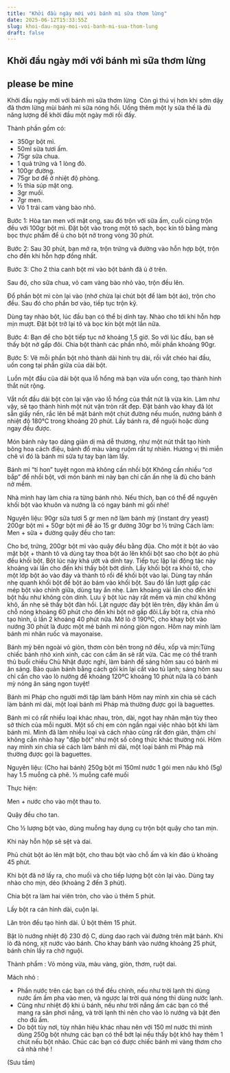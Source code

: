 ```yaml
---
title: "Khởi đầu ngày mới với bánh mì sữa thơm lừng"
date: 2025-06-12T15:33:55Z
slug: khoi-dau-ngay-moi-voi-banh-mi-sua-thom-lung
draft: false
---
```


## Khởi đầu ngày mới với bánh mì sữa thơm lừng

## please be mine

Khởi đầu ngày mới với bánh mì sữa thơm lừng​ ​ ​Còn gì thú vị hơn khi sớm dậy đã thơm lừng mùi bánh mì sữa nóng hổi. Uống thêm một ly sữa thế là đủ năng lượng để khởi đầu một ngày mới rồi đấy.
 
Thành phần gồm có: 
- 350gr bột mì.
- 50ml sữa tươi ấm.
- 75gr sữa chua.
- 1 quả trứng và 1 lòng đỏ.
- 100gr đường.
- 75gr bơ để ở nhiệt độ phòng.
- ½ thìa súp mật ong.
- 3gr muối.
- 7gr men.
- Vỏ 1 trái cam vàng bào nhỏ.
 

 
Bước 1:
Hòa tan men với mật ong, sau đó trộn với sữa ấm, cuối cùng trộn đều với 100gr bột mì. Đặt bột vào trong một tô sạch, bọc kín tô bằng màng bọc thực phẩm để ủ cho bột nở trong vòng 30 phút.
 

 
Bước 2:
Sau 30 phút, bạn mở ra, trộn trứng và đường vào hỗn hợp bột, trộn cho đến khi hỗn hợp đồng nhất.
 

 
Bước 3:
Cho 2 thìa canh bột mì vào bột bánh đã ủ ở trên.
 

Sau đó, cho sữa chua, vỏ cam vàng bào nhỏ vào, trộn đều lên.
 

Đổ phần bột mì còn lại vào (nhớ chừa lại chút bột để làm bột áo), trộn cho đều. Sau đó cho phần bơ vào, tiếp tục trộn kỹ.
 

Dùng tay nhào bột, lúc đầu bạn có thể bị dính tay. Nhào cho tới khi hỗn hợp mịn mượt. Đặt bột trở lại tô và bọc kín bột một lần nữa.
 

 
Bước 4:
Bạn để cho bột tiếp tục nở khoảng 1,5 giờ. So với lúc đầu, bạn sẽ thấy bột nở gấp đôi. Chia bột thành các phần nhỏ, mỗi phần khoảng 90gr.
 

 
Bước 5:
Vê mỗi phần bột nhỏ thành dải hình trụ dài, rồi vắt chéo hai đầu, uốn cong tại phần giữa của dải bột.
 

 
Luồn một đầu của dải bột qua lỗ hổng mà bạn vừa uốn cong, tạo thành hình thắt nút rộng.
 

 
Vắt nốt đầu dải bột còn lại vặn vào lỗ hổng của thắt nút là vừa kín. Làm như vậy, sẽ tạo thành hình một nút vặn tròn rất đẹp.
Đặt bánh vào khay đã lót sẵn giấy nến, rắc lên bề mặt bánh một chút đường nếu muốn, nướng bánh ở nhiệt độ 180°C trong khoảng 20 phút. Lấy bánh ra, để nguội hoặc dùng ngay đều được.
 

 
Món bánh này tạo dáng giản dị mà dễ thương, như một nút thắt tạo hình bông hoa cách điệu, bánh đổ màu vàng ruộm rất tự nhiên. Hương vị thì miễn chê vì đó là bánh mì sữa tự tay bạn làm lấy.
 

 
Bánh mì “tí hon” tuyệt ngon mà không cần nhồi bột​ 
Không cần nhiều “cơ bắp” để nhồi bột, với món bánh mì này bạn chỉ cần ấn nhẹ là đủ cho bánh nở mềm.
 
Nhà mình hay làm chia ra từng bánh nhỏ. Nếu thích, bạn có thể để nguyên khối bột vào khuôn và nướng là có ngay bánh mì gối nhé!
 
Nguyên liệu:
90gr sữa tươi
5 gr men nở làm bánh mỳ (instant dry yeast)
200gr bột mì + 50gr bột mì để áo
15 gr đường
30gr bơ
½ trứng
Cách làm: 
Men + sữa + đường quậy đều cho tan:
 
​Cho bơ, trứng, 200gr bột mì vào quậy đều bằng đũa.
​Cho một ít bột áo vào mặt bột + thành tô và dùng tay thoa bột áo lên khối bột sao cho bột áo phủ đều khối bột. Bột lúc này khá ướt và dính tay. Tiếp tục lặp lại động tác này khoảng vài lần cho đến khi thấy bột bớt dính.
​Lấy khối bột ra khỏi tô, cho một lớp bột áo vào đáy và thành tô rồi để khối bột vào lại. Dùng tay nhấn nhẹ quanh khối bột để bột áo bám vào khối bột. Sau đó lần lượt gấp các mép bột vào chính giữa, dùng tay ấn nhẹ. Làm khoảng vài lần cho đến khi bột hầu như không còn dính. Lưu ý bột lúc này rất mềm và mịn chứ không khô, ấn nhẹ sẽ thấy bột đàn hồi.
​Lật ngược đáy bột lên trên, đậy khăn ẩm ủ chỗ nóng khoảng 60 phút cho đến khi bột nở gấp đôi.
​Lấy bột ra, chia nhỏ tạo hình, ủ lần 2 khoảng 40 phút nữa.
Mở lò ở 190ºC, cho khay bột vào nướng 30 phút là được một mẻ bánh mì nóng giòn ngon. Hôm nay mình làm bánh mì nhân ruốc và mayonaise.

Bánh mỳ bên ngoài vỏ giòn, thơm còn bên trong nở đều, xốp và mịn:
​Từng chiếc bánh nhỏ xinh xinh, các con cầm ăn sẽ rất vừa. Các mẹ có thể tranh thủ buổi chiều Chủ Nhật được nghỉ, làm bánh để sáng hôm sau có bánh mì ăn sáng. Bảo quản bánh bằng cách gói kín lại cất vào tủ lạnh; sáng hôm sau chỉ cần cho vào lò nướng để khoảng 120ºC khoảng 10 phút nữa là có bánh mỳ nóng ăn sáng ngon tuyệt!
 
Bánh mì Pháp cho người mới tập làm bánh​ 
Hôm nay mình xin chia sẻ cách làm bánh mì dài, một loại bánh mì Pháp mà thường được gọi là baguettes.
 
Bánh mì có rất nhiều loại khác nhau, tròn, dài, ngọt hay nhân mặn tùy theo sở thích của mỗi người. Một số chị em còn ngần ngại việc nhào bột khi làm bánh mì. Mình đã làm nhiều loại và cách nhào cũng rất đơn giản, thậm chí không cần nhào hay "đập bột" như một số công thức khác thường nói. Hôm nay mình xin chia sẻ cách làm bánh mì dài, một loại bánh mì Pháp mà thường được gọi là baguettes.
 

 
Nguyên liệu: (Cho hai bánh)
250g bột mì
150ml nước
1 gói men nâu khô (5g) hay 1.5 muỗng cà phê.
½ muỗng café muối

 
Thực hiện:
 

Men + nước cho vào một thau to.
 

Quậy đều cho tan.
 

Cho ½ lượng bột vào, dùng muỗng hay dụng cụ trộn bột quậy cho tan mịn.
 

Khi này hỗn hộp sẽ sệt và dai.
 

Phủ chút bột áo lên mặt bột, cho thau bột vào chỗ ấm và kín đáo ủ khoảng 45 phút.
 

Khi bột đã nở lấy ra, cho muối và cho tiếp lượng bột còn lại vào. Dùng tay nhào cho mịn, dẻo (khoảng 2 đến 3 phút).
 

Chia bột ra làm hai viên tròn, cho vào ủ thêm 5 phút.
 

Lấy bột ra cán hình dài, cuộn lại.
 

Lăn tròn đều tạo hình dài. Ủ bột thêm 15 phút.
 

Bật lò nướng nhiệt độ 230 độ C, dùng dao rạch vài đường trên mặt bánh. Khi lò đã nóng, xịt nước vào bánh. Cho khay bánh vào nướng khoảng 25 phút, bánh chín lấy ra chờ nguội.
 

 

Thành phẩm : Vỏ mỏng vừa, màu vàng, giòn, thơm, ruột dai.
 

 
Mách nhỏ :
- Phần nước trên các bạn có thể đều chỉnh, nếu như trời lạnh thì dùng nước ấm ấm pha vào men, và ngược lại trời quá nóng thì dùng nước lạnh.
- Cũng như nhiệt độ khi ủ bánh, nếu như trời nắng ấm các bạn có thể mang ra sân phơi nắng, và trời lạnh thì nên cho vào lò nướng và bật đèn cho đủ ấm.
- Do bột tùy nơi, tùy nhãn hiệu khác nhau nên với 150 ml nước thì mình dùng 250g bột nhưng các bạn có thể bớt lại nếu thấy bột khô hay thêm 1 chút nếu bột nhão.
Chúc các bạn có được chiếc bánh mì vàng thơm cho cả nhà nhé !
 
(Sưu tầm)​